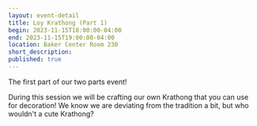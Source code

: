 ```yaml
---
layout: event-detail
title: Loy Krathong (Part 1)
begin: 2023-11-15T18:00:00-04:00
end: 2023-11-15T19:00:00-04:00
location: Baker Center Room 230
short_description:
published: true
---
```


The first part of our two parts event!

During this session we will be crafting our own Krathong that you can
use for decoration! We know we are deviating from the tradition a bit,
but who wouldn't a cute Krathong?
